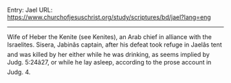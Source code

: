 Entry: Jael
URL: https://www.churchofjesuschrist.org/study/scriptures/bd/jael?lang=eng

---

Wife of Heber the Kenite (see Kenites), an Arab chief in alliance with the Israelites. Sisera, Jabinâs captain, after his defeat took refuge in Jaelâs tent and was killed by her either while he was drinking, as seems implied by Judg. 5:24â27, or while he lay asleep, according to the prose account in Judg. 4.

